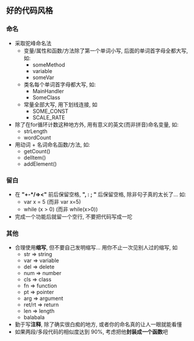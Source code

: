 
## 好的代码风格

### 命名

- 采取驼峰命名法
  - 变量/属性和函数/方法除了第一个单词小写, 后面的单词首字母全都大写, 如:
    - someMethod
    - variable
    - someVar
  - 类名每个单词首字母都大写, 如:
    - MainHandler
    - SomeClass
  - 常量全部大写, 用下划线连接, 如
    - SOME_CONST
    - SCALE_RATE
- 除了在for循环计数这种地方外, 用有意义的英文(而非拼音)命名变量, 如:
  - strLength
  - wordCount
- 用动词 + 名词命名函数/方法, 如:
  - getCount()
  - delItem()
  - addElement()

### 留白

- 在 **"+-*/=><"** 前后保留空格, **", : ; "** 后保留空格, 除非句子真的太长了... 如:
  - var x = 5 (而非 var x=5)
  - while (x > 0) (而非 while(x>0))
- 完成一个功能后就留一个空行, 不要把代码写成一坨

### 其他

- 合理使用**缩写**, 但不要自己发明缩写... 用你不止一次见别人过的缩写, 如
  - str => string
  - var => variable
  - del => delete
  - num => number
  - cls => class
  - fn => function
  - pt => pointer
  - arg => argument
  - ret/rt => return
  - len => length
  - balabala
- 勤于写**注释**, 除了确实很白痴的地方, 或者你的命名真的让人一眼就能看懂
- 如果两段/多段代码的相似度达到 90%, 考虑把他**封装成一个函数**吧
